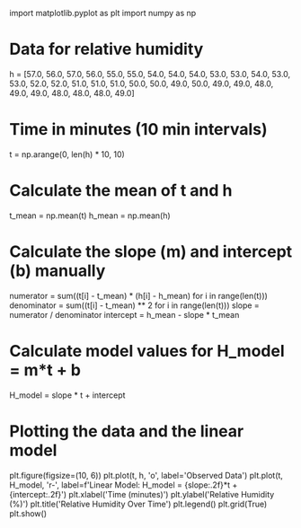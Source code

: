 import matplotlib.pyplot as plt
import numpy as np

# Data for relative humidity
h = [57.0, 56.0, 57.0, 56.0, 55.0, 55.0, 54.0, 54.0, 54.0, 53.0, 53.0, 54.0,
     53.0, 53.0, 52.0, 52.0, 51.0, 51.0, 51.0, 50.0, 50.0, 49.0, 50.0, 49.0,
     49.0, 48.0, 49.0, 49.0, 48.0, 48.0, 48.0, 49.0]

# Time in minutes (10 min intervals)
t = np.arange(0, len(h) * 10, 10)

# Calculate the mean of t and h
t_mean = np.mean(t)
h_mean = np.mean(h)

# Calculate the slope (m) and intercept (b) manually
numerator = sum((t[i] - t_mean) * (h[i] - h_mean) for i in range(len(t)))
denominator = sum((t[i] - t_mean) ** 2 for i in range(len(t)))
slope = numerator / denominator
intercept = h_mean - slope * t_mean

# Calculate model values for H_model = m*t + b
H_model = slope * t + intercept

# Plotting the data and the linear model
plt.figure(figsize=(10, 6))
plt.plot(t, h, 'o', label='Observed Data')
plt.plot(t, H_model, 'r-', label=f'Linear Model: H_model = {slope:.2f}*t + {intercept:.2f}')
plt.xlabel('Time (minutes)')
plt.ylabel('Relative Humidity (%)')
plt.title('Relative Humidity Over Time')
plt.legend()
plt.grid(True)
plt.show()
